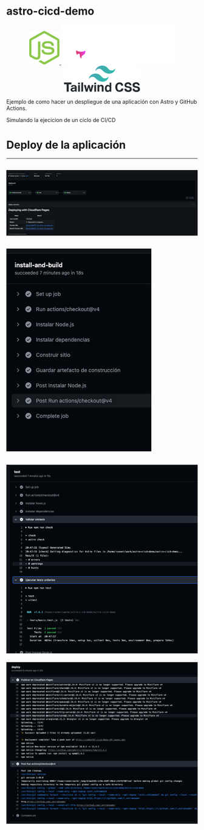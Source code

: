 # astro-cicd-demo

<p align="center">
    <a href="https://astro.build/" target="blank">
        <img src="./img/node.svg" width="80" alt="Node" />
    </a>
    <a href="https://astro.build/" target="blank">
        <img src="./img/astro-logo.svg" width="300" alt="Astro" />
    </a>
    <a href="https://astro.build/" target="blank">
        <img src="./img/tailwind.svg" width="200" alt="tailwind" />
    </a>
</p>


 Ejemplo de como hacer un despliegue de una aplicación con Astro y GitHub Actions.

 Simulando la ejecicion de un ciclo de  CI/CD


# Deploy de la aplicación
------------------------------
![Main](./img/deploy-main.png)
------------------------------
![Install](./img/install-build.png)
------------------------------
![Test](./img/tests.png)
------------------------------
![DeployT](./img/deploy.png)